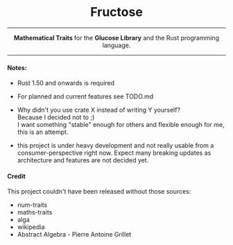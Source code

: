 
<h1 align="center"> Fructose </h1>

-----

<p align="center">
  <strong> Mathematical Traits </strong> for the <strong>Glucose Library</strong> and the Rust programming language.
</p>

-----


#### Notes: 
* Rust 1.50 and onwards is required

* For planned and current features see TODO.md

* Why didn't you use crate X instead of writing Y yourself?  
  Because I decided not to ;)\
  I want something "stable" enough for others and flexible enough for me, this is an attempt.

* this project is under heavy development and not really usable from a consumer-perspective 
  right now. Expect many breaking updates as architecture and features are not decided yet.
  
  
#### Credit
This project couldn't have been released without those sources:
* num-traits
* maths-traits
* alga
* wikipedia
* Abstract Algebra - Pierre Antoine Grillet